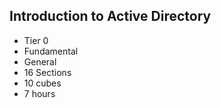 ## Introduction to Active Directory

- Tier 0
- Fundamental 
- General
- 16 Sections
- 10 cubes
- 7 hours




